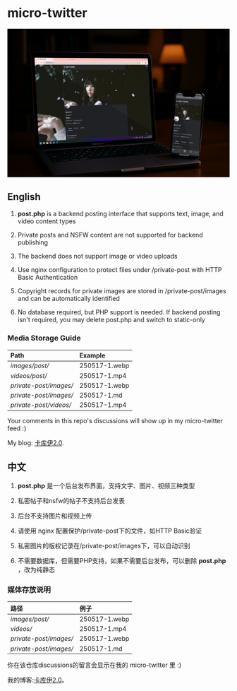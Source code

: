 micro-twitter
=================
![preview](preview.webp)
## English

1. **post.php** is a backend posting interface that supports text, image, and video content types

2. Private posts and NSFW content are not supported for backend publishing

3. The backend does not support image or video uploads

4. Use nginx configuration to protect files under /private-post with HTTP Basic Authentication

5. Copyright records for private images are stored in /private-post/images and can be automatically identified

6. No database required, but PHP support is needed. If backend posting isn't required, you may delete post.php and switch to static-only

### Media Storage Guide

| Path | Example |
| :---- | :---- |
|*images/post/*| 250517-1.webp |
|*videos/post/*| 250517-1.mp4 |
|*private-post/images/*| 250517-1.webp |
|*private-post/images/*| 250517-1\.md |
|*private-post/videos/*| 250517-1.mp4 |

Your comments in this repo's discussions will show up in my micro-twitter feed :)

My blog: [卡库伊2.0](https://blog.kkii.org).

## 中文

1. **post.php** 是一个后台发布界面，支持文字、图片、视频三种类型

2. 私密帖子和nsfw的帖子不支持后台发表

3. 后台不支持图片和视频上传

4. 请使用 nginx 配置保护/private-post下的文件，如HTTP Basic验证

5. 私密图片的版权记录在/private-post/images下，可以自动识别

6. 不需要数据库，但需要PHP支持，如果不需要后台发布，可以删除 **post.php** ，改为纯静态

### 媒体存放说明

| 路径 | 例子 |
| :---- | :---- |
|*images/post/*| 250517-1.webp |
|*videos/*| 250517-1.mp4 |
|*private-post/images/*| 250517-1.webp |
|*private-post/images/*| 250517-1\.md |

你在该仓库discussions的留言会显示在我的 micro-twitter 里 :)

我的博客:[卡库伊2.0](https://blog.kkii.org)。